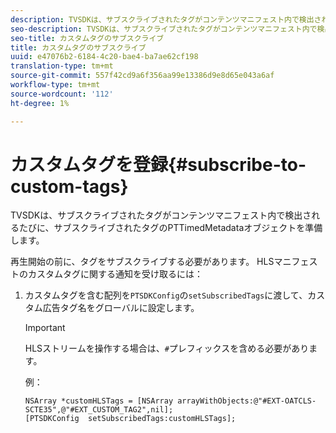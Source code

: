 ```yaml
---
description: TVSDKは、サブスクライブされたタグがコンテンツマニフェスト内で検出されるたびに、サブスクライブされたタグのPTTimedMetadataオブジェクトを準備します。
seo-description: TVSDKは、サブスクライブされたタグがコンテンツマニフェスト内で検出されるたびに、サブスクライブされたタグのPTTimedMetadataオブジェクトを準備します。
seo-title: カスタムタグのサブスクライブ
title: カスタムタグのサブスクライブ
uuid: e47076b2-6184-4c20-bae4-ba7ae62cf198
translation-type: tm+mt
source-git-commit: 557f42cd9a6f356aa99e13386d9e8d65e043a6af
workflow-type: tm+mt
source-wordcount: '112'
ht-degree: 1%

---
```



# カスタムタグを登録{#subscribe-to-custom-tags}

TVSDKは、サブスクライブされたタグがコンテンツマニフェスト内で検出されるたびに、サブスクライブされたタグのPTTimedMetadataオブジェクトを準備します。

再生開始の前に、タグをサブスクライブする必要があります。
HLSマニフェストのカスタムタグに関する通知を受け取るには：

1. カスタムタグを含む配列を`PTSDKConfig`の`setSubscribedTags`に渡して、カスタム広告タグ名をグローバルに設定します。

   >[!IMPORTANT]
   >
   >HLSストリームを操作する場合は、`#`プレフィックスを含める必要があります。

   例：

   ```
   NSArray *customHLSTags = [NSArray arrayWithObjects:@"#EXT-OATCLS-SCTE35",@"#EXT_CUSTOM_TAG2",nil]; 
   [PTSDKConfig  setSubscribedTags:customHLSTags];
   ```
